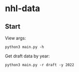 # nhl-data

## Start

View args:

```
python3 main.py -h
```

Get draft data by year:

```
python3 main.py -r draft -y 2022
```
